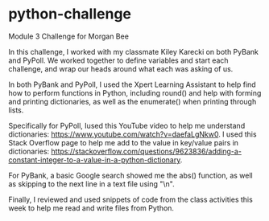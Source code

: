 # python-challenge
Module 3 Challenge for Morgan Bee

In this challenge, I worked with my classmate Kiley Karecki on both PyBank and PyPoll. We worked together to define variables and start each challenge, and wrap our heads around what each was asking of us. 

In both PyBank and PyPoll, I used the Xpert Learning Assistant to help find how to perform functions in Python, including round() and help with forming and printing dictionaries, as well as the enumerate() when printing through lists. 

Specifically for PyPoll, Iused this YouTube video to help me understand dictionaries: https://www.youtube.com/watch?v=daefaLgNkw0. I used this Stack Overflow page to help me add to the value in key/value pairs in dictionaries: https://stackoverflow.com/questions/9623836/adding-a-constant-integer-to-a-value-in-a-python-dictionary. 

For PyBank, a basic Google search showed me the abs() function, as well as skipping to the next line in a text file using "\n". 

Finally, I reviewed and used snippets of code from the class activities this week to help me read and write files from Python.  

